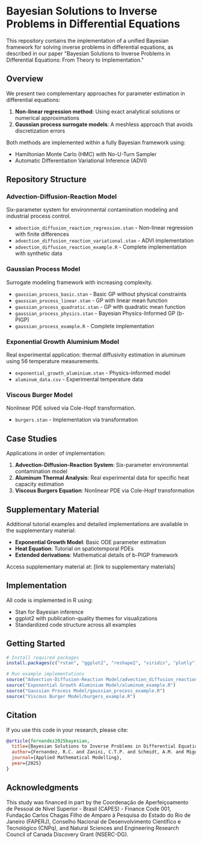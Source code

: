 # Bayesian Solutions to Inverse Problems in Differential Equations

This repository contains the implementation of a unified Bayesian framework for solving inverse problems in differential equations, as described in our paper "Bayesian Solutions to Inverse Problems in Differential Equations: From Theory to Implementation."

## Overview

We present two complementary approaches for parameter estimation in differential equations:

1. **Non-linear regression method**: Using exact analytical solutions or numerical approximations
2. **Gaussian process surrogate models**: A meshless approach that avoids discretization errors

Both methods are implemented within a fully Bayesian framework using:
- Hamiltonian Monte Carlo (HMC) with No-U-Turn Sampler
- Automatic Differentiation Variational Inference (ADVI)

## Repository Structure

### Advection-Diffusion-Reaction Model
Six-parameter system for environmental contamination modeling and industrial process control.
- `advection_diffusion_reaction_regression.stan` - Non-linear regression with finite differences
- `advection_diffusion_reaction_variational.stan` - ADVI implementation
- `advection_diffusion_reaction_example.R` - Complete implementation with synthetic data

### Gaussian Process Model
Surrogate modeling framework with increasing complexity.
- `gaussian_process_basic.stan` - Basic GP without physical constraints
- `gaussian_process_linear.stan` - GP with linear mean function
- `gaussian_process_quadratic.stan` - GP with quadratic mean function
- `gaussian_process_physics.stan` - Bayesian Physics-Informed GP (b-PIGP)
- `gaussian_process_example.R` - Complete implementation

### Exponential Growth Aluminium Model
Real experimental application: thermal diffusivity estimation in aluminum using 56 temperature measurements.
- `exponential_growth_aluminium.stan` - Physics-informed model
- `aluminum_data.csv` - Experimental temperature data

### Viscous Burger Model
Nonlinear PDE solved via Cole-Hopf transformation.
- `burgers.stan` - Implementation via transformation


## Case Studies

Applications in order of implementation:

1. **Advection-Diffusion-Reaction System**: Six-parameter environmental contamination model
2. **Aluminum Thermal Analysis**: Real experimental data for specific heat capacity estimation
3. **Viscous Burgers Equation**: Nonlinear PDE via Cole-Hopf transformation

## Supplementary Material

Additional tutorial examples and detailed implementations are available in the supplementary material:
- **Exponential Growth Model**: Basic ODE parameter estimation
- **Heat Equation**: Tutorial on spatiotemporal PDEs
- **Extended derivations**: Mathematical details of b-PIGP framework

Access supplementary material at: [link to supplementary materials]

## Implementation

All code is implemented in R using:
- Stan for Bayesian inference
- ggplot2 with publication-quality themes for visualizations
- Standardized code structure across all examples

## Getting Started
```r
# Install required packages
install.packages(c("rstan", "ggplot2", "reshape2", "viridis", "plotly"))

# Run example implementations
source("Advection-Diffusion-Reaction Model/advection_diffusion_reaction_example.R")
source("Exponential Growth Aluminium Model/aluminum_example.R")
source("Gaussian Process Model/gaussian_process_example.R")
source("Viscous Burger Model/burgers_example.R")
```

## Citation

If you use this code in your research, please cite:
```bibtex
@article{fernandez2025bayesian,
  title={Bayesian Solutions to Inverse Problems in Differential Equations: From Theory to Implementation},
  author={Fernandez, R.C. and Zanini, C.T.P. and Schmidt, A.M. and Migon, H.S. and Silva Neto, A.J.},
  journal={Applied Mathematical Modelling},
  year={2025}
}
```

## Acknowledgments

This study was financed in part by the Coordenação de Aperfeiçoamento de Pessoal de Nível Superior - Brasil (CAPES) - Finance Code 001, Fundação Carlos Chagas Filho de Amparo à Pesquisa do Estado do Rio de Janeiro (FAPERJ), Conselho Nacional de Desenvolvimento Científico e Tecnológico (CNPq), and Natural Sciences and Engineering Research Council of Canada Discovery Grant (NSERC-DG).